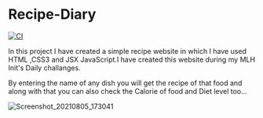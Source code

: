 
# Recipe-Diary
[![CI](https://github.com/0904-mansi/recipe-diary/actions/workflows/main.yml/badge.svg)](https://github.com/0904-mansi/recipe-diary/actions/workflows/main.yml)

In this project I have created  a simple recipe website in which I have used HTML ,CSS3 and JSX JavaScript.I have created this website during my MLH Init's Daily challanges.

By entering the name of any dish you will get the recipe of that food and along with that you can also check the Calorie of food and Diet level too...


![Screenshot_20210805_173041](https://user-images.githubusercontent.com/81081105/128347047-6b208ad5-8c0f-48a3-a6f4-dc44c7e8c937.png)
